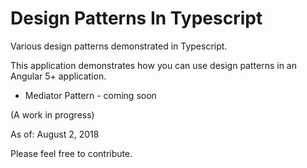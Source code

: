 # Design Patterns In Typescript
Various design patterns demonstrated in Typescript.

This application demonstrates how you can use design patterns in an Angular 5+ application.

* Mediator Pattern - coming soon

(A work in progress)

As of: August 2, 2018

Please feel free to contribute.
